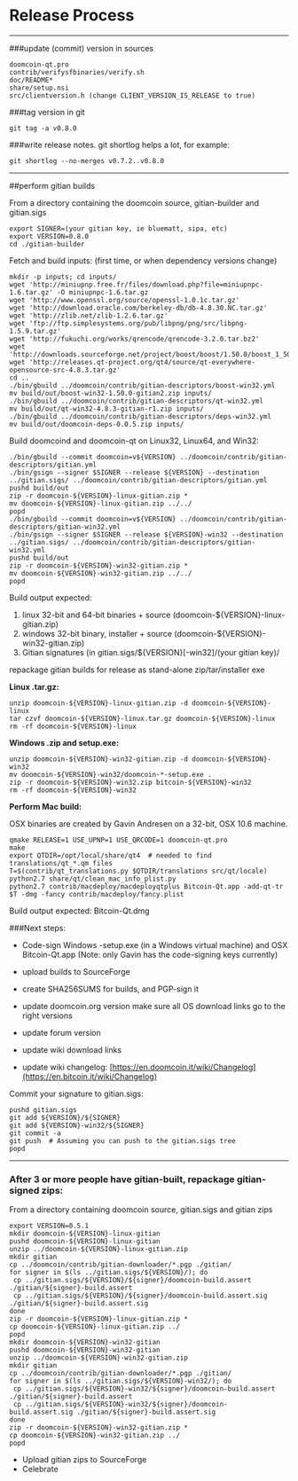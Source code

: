Release Process
====================

* * *

###update (commit) version in sources


	doomcoin-qt.pro
	contrib/verifysfbinaries/verify.sh
	doc/README*
	share/setup.nsi
	src/clientversion.h (change CLIENT_VERSION_IS_RELEASE to true)

###tag version in git

	git tag -a v0.8.0

###write release notes. git shortlog helps a lot, for example:

	git shortlog --no-merges v0.7.2..v0.8.0

* * *

##perform gitian builds

 From a directory containing the doomcoin source, gitian-builder and gitian.sigs
  
	export SIGNER=(your gitian key, ie bluematt, sipa, etc)
	export VERSION=0.8.0
	cd ./gitian-builder

 Fetch and build inputs: (first time, or when dependency versions change)

	mkdir -p inputs; cd inputs/
	wget 'http://miniupnp.free.fr/files/download.php?file=miniupnpc-1.6.tar.gz' -O miniupnpc-1.6.tar.gz
	wget 'http://www.openssl.org/source/openssl-1.0.1c.tar.gz'
	wget 'http://download.oracle.com/berkeley-db/db-4.8.30.NC.tar.gz'
	wget 'http://zlib.net/zlib-1.2.6.tar.gz'
	wget 'ftp://ftp.simplesystems.org/pub/libpng/png/src/libpng-1.5.9.tar.gz'
	wget 'http://fukuchi.org/works/qrencode/qrencode-3.2.0.tar.bz2'
	wget 'http://downloads.sourceforge.net/project/boost/boost/1.50.0/boost_1_50_0.tar.bz2'
	wget 'http://releases.qt-project.org/qt4/source/qt-everywhere-opensource-src-4.8.3.tar.gz'
	cd ..
	./bin/gbuild ../doomcoin/contrib/gitian-descriptors/boost-win32.yml
	mv build/out/boost-win32-1.50.0-gitian2.zip inputs/
	./bin/gbuild ../doomcoin/contrib/gitian-descriptors/qt-win32.yml
	mv build/out/qt-win32-4.8.3-gitian-r1.zip inputs/
	./bin/gbuild ../doomcoin/contrib/gitian-descriptors/deps-win32.yml
	mv build/out/doomcoin-deps-0.0.5.zip inputs/

 Build doomcoind and doomcoin-qt on Linux32, Linux64, and Win32:
  
	./bin/gbuild --commit doomcoin=v${VERSION} ../doomcoin/contrib/gitian-descriptors/gitian.yml
	./bin/gsign --signer $SIGNER --release ${VERSION} --destination ../gitian.sigs/ ../doomcoin/contrib/gitian-descriptors/gitian.yml
	pushd build/out
	zip -r doomcoin-${VERSION}-linux-gitian.zip *
	mv doomcoin-${VERSION}-linux-gitian.zip ../../
	popd
	./bin/gbuild --commit doomcoin=v${VERSION} ../doomcoin/contrib/gitian-descriptors/gitian-win32.yml
	./bin/gsign --signer $SIGNER --release ${VERSION}-win32 --destination ../gitian.sigs/ ../doomcoin/contrib/gitian-descriptors/gitian-win32.yml
	pushd build/out
	zip -r doomcoin-${VERSION}-win32-gitian.zip *
	mv doomcoin-${VERSION}-win32-gitian.zip ../../
	popd

  Build output expected:

  1. linux 32-bit and 64-bit binaries + source (doomcoin-${VERSION}-linux-gitian.zip)
  2. windows 32-bit binary, installer + source (doomcoin-${VERSION}-win32-gitian.zip)
  3. Gitian signatures (in gitian.sigs/${VERSION}[-win32]/(your gitian key)/

repackage gitian builds for release as stand-alone zip/tar/installer exe

**Linux .tar.gz:**

	unzip doomcoin-${VERSION}-linux-gitian.zip -d doomcoin-${VERSION}-linux
	tar czvf doomcoin-${VERSION}-linux.tar.gz doomcoin-${VERSION}-linux
	rm -rf doomcoin-${VERSION}-linux

**Windows .zip and setup.exe:**

	unzip doomcoin-${VERSION}-win32-gitian.zip -d doomcoin-${VERSION}-win32
	mv doomcoin-${VERSION}-win32/doomcoin-*-setup.exe .
	zip -r doomcoin-${VERSION}-win32.zip bitcoin-${VERSION}-win32
	rm -rf doomcoin-${VERSION}-win32

**Perform Mac build:**

  OSX binaries are created by Gavin Andresen on a 32-bit, OSX 10.6 machine.

	qmake RELEASE=1 USE_UPNP=1 USE_QRCODE=1 doomcoin-qt.pro
	make
	export QTDIR=/opt/local/share/qt4  # needed to find translations/qt_*.qm files
	T=$(contrib/qt_translations.py $QTDIR/translations src/qt/locale)
	python2.7 share/qt/clean_mac_info_plist.py
	python2.7 contrib/macdeploy/macdeployqtplus Bitcoin-Qt.app -add-qt-tr $T -dmg -fancy contrib/macdeploy/fancy.plist

 Build output expected: Bitcoin-Qt.dmg

###Next steps:

* Code-sign Windows -setup.exe (in a Windows virtual machine) and
  OSX Bitcoin-Qt.app (Note: only Gavin has the code-signing keys currently)

* upload builds to SourceForge

* create SHA256SUMS for builds, and PGP-sign it

* update doomcoin.org version
  make sure all OS download links go to the right versions

* update forum version

* update wiki download links

* update wiki changelog: [https://en.doomcoin.it/wiki/Changelog](https://en.bitcoin.it/wiki/Changelog)

Commit your signature to gitian.sigs:

	pushd gitian.sigs
	git add ${VERSION}/${SIGNER}
	git add ${VERSION}-win32/${SIGNER}
	git commit -a
	git push  # Assuming you can push to the gitian.sigs tree
	popd

-------------------------------------------------------------------------

### After 3 or more people have gitian-built, repackage gitian-signed zips:

From a directory containing doomcoin source, gitian.sigs and gitian zips

	export VERSION=0.5.1
	mkdir doomcoin-${VERSION}-linux-gitian
	pushd doomcoin-${VERSION}-linux-gitian
	unzip ../doomcoin-${VERSION}-linux-gitian.zip
	mkdir gitian
	cp ../doomcoin/contrib/gitian-downloader/*.pgp ./gitian/
	for signer in $(ls ../gitian.sigs/${VERSION}/); do
	 cp ../gitian.sigs/${VERSION}/${signer}/doomcoin-build.assert ./gitian/${signer}-build.assert
	 cp ../gitian.sigs/${VERSION}/${signer}/doomcoin-build.assert.sig ./gitian/${signer}-build.assert.sig
	done
	zip -r doomcoin-${VERSION}-linux-gitian.zip *
	cp doomcoin-${VERSION}-linux-gitian.zip ../
	popd
	mkdir doomcoin-${VERSION}-win32-gitian
	pushd doomcoin-${VERSION}-win32-gitian
	unzip ../doomcoin-${VERSION}-win32-gitian.zip
	mkdir gitian
	cp ../doomcoin/contrib/gitian-downloader/*.pgp ./gitian/
	for signer in $(ls ../gitian.sigs/${VERSION}-win32/); do
	 cp ../gitian.sigs/${VERSION}-win32/${signer}/doomcoin-build.assert ./gitian/${signer}-build.assert
	 cp ../gitian.sigs/${VERSION}-win32/${signer}/doomcoin-build.assert.sig ./gitian/${signer}-build.assert.sig
	done
	zip -r doomcoin-${VERSION}-win32-gitian.zip *
	cp doomcoin-${VERSION}-win32-gitian.zip ../
	popd

- Upload gitian zips to SourceForge
- Celebrate 
